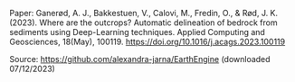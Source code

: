 Paper: Ganerød, A. J., Bakkestuen, V., Calovi, M., Fredin, O., & Rød, J. K. (2023). Where are the outcrops? Automatic delineation of bedrock from sediments using Deep-Learning techniques. Applied Computing and Geosciences, 18(May), 100119. https://doi.org/10.1016/j.acags.2023.100119

Source: https://github.com/alexandra-jarna/EarthEngine (downloaded 07/12/2023)